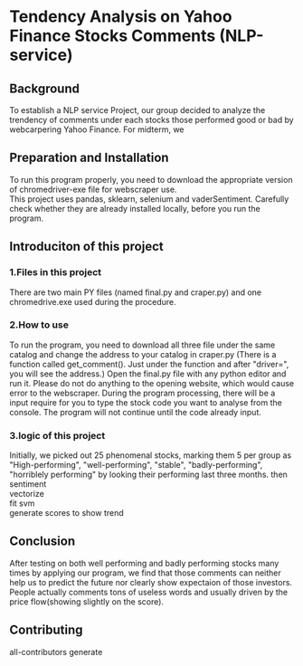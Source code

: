 # Tendency Analysis on Yahoo Finance Stocks Comments (NLP-service)
## Background
To establish a NLP service Project, our group decided to analyze the trendency of comments under each stocks those performed good or bad by webcarpering Yahoo Finance. For midterm, we
## Preparation and Installation
To run this program properly, you need to download the appropriate version of chromedriver-exe file for webscraper use.  
This project uses pandas, sklearn, selenium and vaderSentiment. Carefully check whether they are already installed locally, before you run the program.

## Introduciton of this project
### 1.Files in this project
There are two main PY files (named final.py and craper.py) and one chromedrive.exe used during the procedure.

### 2.How to use
To run the program, you need to download all three file under the same catalog and change the address to your catalog in craper.py   (There is a function called get_comment(). Just under the function and after "driver=", you will see the address.)
Open the final.py file with any python editor and run it. Please do not do anything to the opening website, which would cause error to the webscraper. During the program processing, there will be a input require for you to type the stock code you want to analyse from the console. The program will not continue until the code already input. 

### 3.logic of this project
Initially, we picked out 25 phenomenal stocks, marking them 5 per group as "High-performing", "well-performing", "stable", "badly-performing", "horriblely performing" by looking their performing last three months.
then sentiment  
vectorize  
fit svm  
generate scores to show trend  



## Conclusion
After testing on both well performing and badly performing stocks many times by applying our program, we find that those comments can neither help us to predict the future nor clearly show expectaion of those investors. People actually comments tons of useless words and usually driven by the price flow(showing slightly on the score).

## Contributing 
<!-- ALL-CONTRIBUTORS-LIST: START - Do not remove or modify this section -->
<!-- ALL-CONTRIBUTORS-LIST:END -->
all-contributors generate
